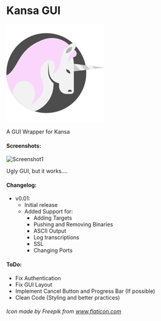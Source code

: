 # Kansa GUI

![Kansa GUI](https://github.com/fights-on/kansa-gui/raw/master/logo.png)

A GUI Wrapper for Kansa

#### Screenshots:

![Screenshot1](https://user-images.githubusercontent.com/28634328/37562086-18dae66e-2a03-11e8-81a3-c2d7e2b379b2.png)

Ugly GUI, but it works....

#### Changelog:

- v0.01:
  - Initial release
  - Added Support for:
    - Adding Targets
    - Pushing and Removing Binaries
    - ASCII Output
    - Log transcriptions
    - SSL
    - Changing Ports

#### ToDo:

- Fix Authentication
- Fix GUI Layout
- Implement Cancel Button and Progress Bar (If possible)
- Clean Code (Styling and better practices)

###### Icon made by Freepik from www.flaticon.com
